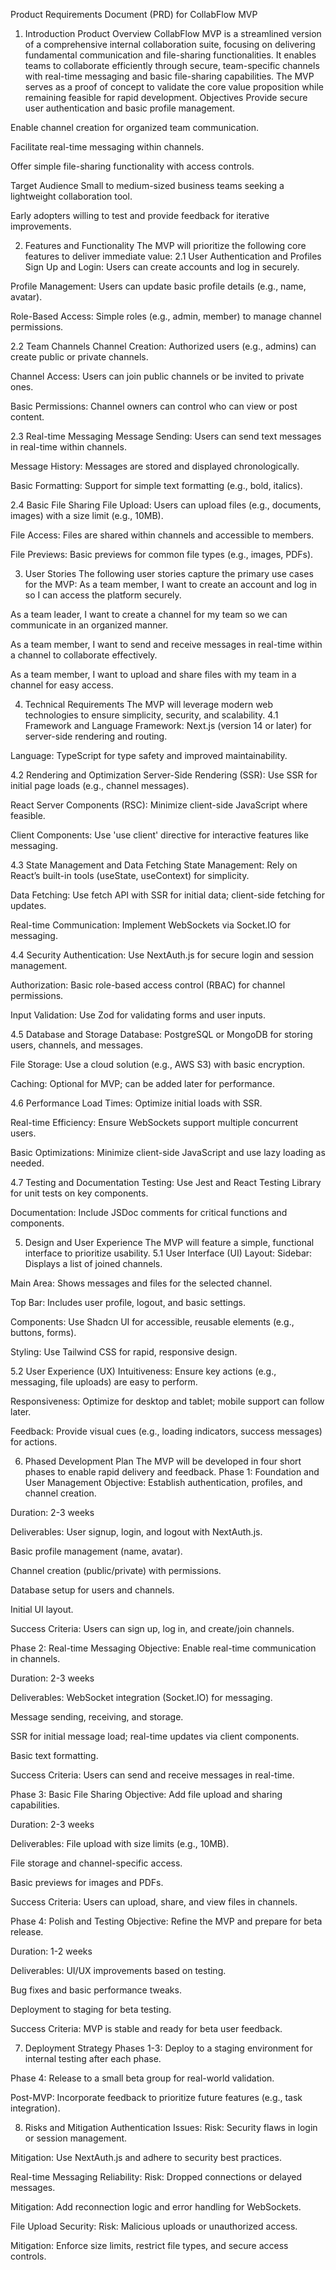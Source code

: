 Product Requirements Document (PRD) for CollabFlow MVP

1. Introduction
   Product Overview
   CollabFlow MVP is a streamlined version of a comprehensive internal collaboration suite, focusing on delivering fundamental communication and file-sharing functionalities. It enables teams to collaborate efficiently through secure, team-specific channels with real-time messaging and basic file-sharing capabilities. The MVP serves as a proof of concept to validate the core value proposition while remaining feasible for rapid development.
   Objectives
   Provide secure user authentication and basic profile management.

Enable channel creation for organized team communication.

Facilitate real-time messaging within channels.

Offer simple file-sharing functionality with access controls.

Target Audience
Small to medium-sized business teams seeking a lightweight collaboration tool.

Early adopters willing to test and provide feedback for iterative improvements.

2. Features and Functionality
   The MVP will prioritize the following core features to deliver immediate value:
   2.1 User Authentication and Profiles
   Sign Up and Login: Users can create accounts and log in securely.

Profile Management: Users can update basic profile details (e.g., name, avatar).

Role-Based Access: Simple roles (e.g., admin, member) to manage channel permissions.

2.2 Team Channels
Channel Creation: Authorized users (e.g., admins) can create public or private channels.

Channel Access: Users can join public channels or be invited to private ones.

Basic Permissions: Channel owners can control who can view or post content.

2.3 Real-time Messaging
Message Sending: Users can send text messages in real-time within channels.

Message History: Messages are stored and displayed chronologically.

Basic Formatting: Support for simple text formatting (e.g., bold, italics).

2.4 Basic File Sharing
File Upload: Users can upload files (e.g., documents, images) with a size limit (e.g., 10MB).

File Access: Files are shared within channels and accessible to members.

File Previews: Basic previews for common file types (e.g., images, PDFs).

3. User Stories
   The following user stories capture the primary use cases for the MVP:
   As a team member, I want to create an account and log in so I can access the platform securely.

As a team leader, I want to create a channel for my team so we can communicate in an organized manner.

As a team member, I want to send and receive messages in real-time within a channel to collaborate effectively.

As a team member, I want to upload and share files with my team in a channel for easy access.

4. Technical Requirements
   The MVP will leverage modern web technologies to ensure simplicity, security, and scalability.
   4.1 Framework and Language
   Framework: Next.js (version 14 or later) for server-side rendering and routing.

Language: TypeScript for type safety and improved maintainability.

4.2 Rendering and Optimization
Server-Side Rendering (SSR): Use SSR for initial page loads (e.g., channel messages).

React Server Components (RSC): Minimize client-side JavaScript where feasible.

Client Components: Use 'use client' directive for interactive features like messaging.

4.3 State Management and Data Fetching
State Management: Rely on React’s built-in tools (useState, useContext) for simplicity.

Data Fetching: Use fetch API with SSR for initial data; client-side fetching for updates.

Real-time Communication: Implement WebSockets via Socket.IO for messaging.

4.4 Security
Authentication: Use NextAuth.js for secure login and session management.

Authorization: Basic role-based access control (RBAC) for channel permissions.

Input Validation: Use Zod for validating forms and user inputs.

4.5 Database and Storage
Database: PostgreSQL or MongoDB for storing users, channels, and messages.

File Storage: Use a cloud solution (e.g., AWS S3) with basic encryption.

Caching: Optional for MVP; can be added later for performance.

4.6 Performance
Load Times: Optimize initial loads with SSR.

Real-time Efficiency: Ensure WebSockets support multiple concurrent users.

Basic Optimizations: Minimize client-side JavaScript and use lazy loading as needed.

4.7 Testing and Documentation
Testing: Use Jest and React Testing Library for unit tests on key components.

Documentation: Include JSDoc comments for critical functions and components.

5. Design and User Experience
   The MVP will feature a simple, functional interface to prioritize usability.
   5.1 User Interface (UI)
   Layout:
   Sidebar: Displays a list of joined channels.

Main Area: Shows messages and files for the selected channel.

Top Bar: Includes user profile, logout, and basic settings.

Components: Use Shadcn UI for accessible, reusable elements (e.g., buttons, forms).

Styling: Use Tailwind CSS for rapid, responsive design.

5.2 User Experience (UX)
Intuitiveness: Ensure key actions (e.g., messaging, file uploads) are easy to perform.

Responsiveness: Optimize for desktop and tablet; mobile support can follow later.

Feedback: Provide visual cues (e.g., loading indicators, success messages) for actions.

6. Phased Development Plan
   The MVP will be developed in four short phases to enable rapid delivery and feedback.
   Phase 1: Foundation and User Management
   Objective: Establish authentication, profiles, and channel creation.

Duration: 2-3 weeks

Deliverables:
User signup, login, and logout with NextAuth.js.

Basic profile management (name, avatar).

Channel creation (public/private) with permissions.

Database setup for users and channels.

Initial UI layout.

Success Criteria: Users can sign up, log in, and create/join channels.

Phase 2: Real-time Messaging
Objective: Enable real-time communication in channels.

Duration: 2-3 weeks

Deliverables:
WebSocket integration (Socket.IO) for messaging.

Message sending, receiving, and storage.

SSR for initial message load; real-time updates via client components.

Basic text formatting.

Success Criteria: Users can send and receive messages in real-time.

Phase 3: Basic File Sharing
Objective: Add file upload and sharing capabilities.

Duration: 2-3 weeks

Deliverables:
File upload with size limits (e.g., 10MB).

File storage and channel-specific access.

Basic previews for images and PDFs.

Success Criteria: Users can upload, share, and view files in channels.

Phase 4: Polish and Testing
Objective: Refine the MVP and prepare for beta release.

Duration: 1-2 weeks

Deliverables:
UI/UX improvements based on testing.

Bug fixes and basic performance tweaks.

Deployment to staging for beta testing.

Success Criteria: MVP is stable and ready for beta user feedback.

7. Deployment Strategy
   Phases 1-3: Deploy to a staging environment for internal testing after each phase.

Phase 4: Release to a small beta group for real-world validation.

Post-MVP: Incorporate feedback to prioritize future features (e.g., task integration).

8. Risks and Mitigation
   Authentication Issues:
   Risk: Security flaws in login or session management.

Mitigation: Use NextAuth.js and adhere to security best practices.

Real-time Messaging Reliability:
Risk: Dropped connections or delayed messages.

Mitigation: Add reconnection logic and error handling for WebSockets.

File Upload Security:
Risk: Malicious uploads or unauthorized access.

Mitigation: Enforce size limits, restrict file types, and secure access controls.

